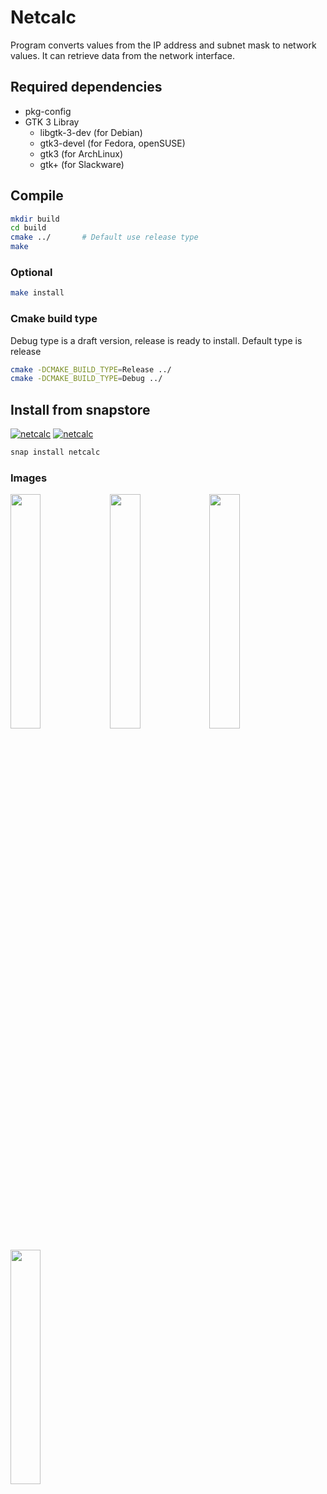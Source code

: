 # Netcalc
Program converts values from the IP address and subnet mask to network values.
It can retrieve data from the network interface.

## Required dependencies
  - pkg-config
  - GTK 3 Libray
    - libgtk-3-dev (for Debian)
    - gtk3-devel (for Fedora, openSUSE)
    - gtk3 (for ArchLinux)
    - gtk+ (for Slackware)

## Compile
```sh
mkdir build
cd build
cmake ../       # Default use release type
make
```
### Optional
```sh
make install
```
### Cmake build type
Debug type is a draft version, release is ready to install.
Default type is release
```sh
cmake -DCMAKE_BUILD_TYPE=Release ../
cmake -DCMAKE_BUILD_TYPE=Debug ../
```

## Install from snapstore
[![netcalc](https://snapcraft.io//netcalc/badge.svg)](https://snapcraft.io/netcalc)
[![netcalc](https://snapcraft.io//netcalc/trending.svg?name=0)](https://snapcraft.io/netcalc)

```sh
snap install netcalc
```
### Images
<img src="https://dashboard.snapcraft.io/site_media/appmedia/2023/07/netcalc-1.png" width="31%" align="left">
<img src="https://dashboard.snapcraft.io/site_media/appmedia/2023/07/netcalc-2.png" width="31%" align="left">
<img src="https://dashboard.snapcraft.io/site_media/appmedia/2023/07/netcalc-3.png" width="31%" align="left">
<img src="https://dashboard.snapcraft.io/site_media/appmedia/2023/07/netcalc-4.png" width="31%" align="left">
